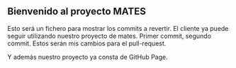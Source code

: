 ## Bienvenido al proyecto MATES

Esto será un fichero para mostrar los commits a revertir.
El cliente ya puede seguir utilizando nuestro proyecto de mates.
Primer commit, segundo commit. Estos serán mis cambios para el pull-request.

Y además nuestro proyecto ya consta de GitHub Page.
